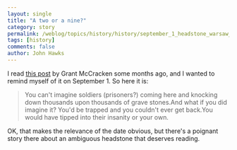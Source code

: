 ```yaml
---
layout: single 
title: "A two or a nine?" 
category: story
permalink: /weblog/topics/history/history/september_1_headstone_warsaw_2007.html
tags: [history] 
comments: false 
author: John Hawks 
---
```



<p>
I read <a href="http://www.cultureby.com/trilogy/2007/05/mystery_in_a_po.html">this post</a> by Grant McCracken some months ago, and I wanted to remind myself of it on September 1. So here it is: 
</p>

<blockquote>You can't imagine soldiers (prisoners?) coming here and knocking down thousands upon thousands of grave stones.And what if you did imagine it? You'd be trapped and you couldn't ever get back.You would have tipped into their insanity or your own.</blockquote>

<p>
OK, that makes the relevance of the date obvious, but there's a poignant story there about an ambiguous headstone that deserves reading. 
</p>

